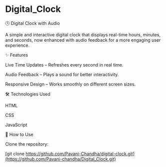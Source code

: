 # Digital_Clock
🕒 Digital Clock with Audio

A simple and interactive digital clock that displays real-time hours, minutes, and seconds, now enhanced with audio feedback for a more engaging user experience.

✨ Features

Live Time Updates – Refreshes every second in real time.

Audio Feedback – Plays a sound for better interactivity.

Responsive Design – Works smoothly on different screen sizes.

🛠️ Technologies Used

HTML

CSS

JavaScript

🚀 How to Use

Clone the repository:

[git clone https://github.com/Pavani-Chandha/digital-clock.git](https://github.com/Pavani-chandha/Digital_Clock.git)


